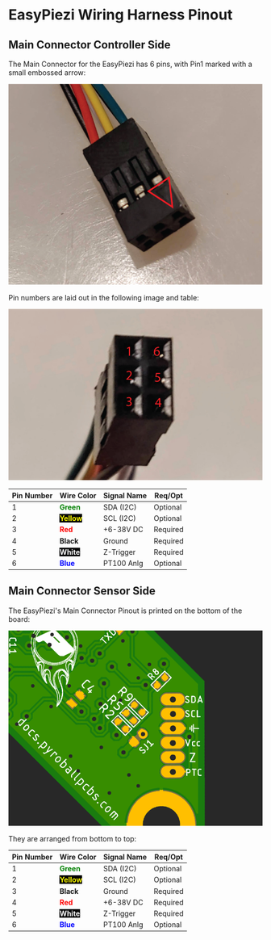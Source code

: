 # EasyPiezi Wiring Harness Pinout

## Main Connector Controller Side

The Main Connector for the EasyPiezi has 6 pins, with Pin1 marked with a small embossed arrow:

![Main Connecctor Wiring Harness Input](../../../assets/images/wiring-diagrams/Main-Connector-Wiring-Harness.png)

Pin numbers are laid out in the following image and table:

![Input Connector Pin Assignments](../../../assets/images/wiring-diagrams/Main-Connector-Wiring-PinNumbers.png)

| Pin Number | Wire Color | Signal Name | Req/Opt |
|------------|------------|-------------|---------|
| 1          | <strong><span style="color:green">Green</span></strong>      | SDA (I2C)   | Optional|
| 2          | <strong><span style="color:yellow; background-color:black; ">Yellow</span></strong>     | SCL (I2C)   | Optional|
| 3          | <strong><span style="color:red">Red</span></strong>        | +6-38V DC   | Required|
| 4          | <strong>Black</strong>      | Ground      | Required|
| 5          | <strong><span style="color:white; background-color:black">White</strong>      | Z-Trigger   | Required|
| 6          | <strong><span style="color:blue">Blue</strong>       | PT100 Anlg  | Optional|

## Main Connector Sensor Side

The EasyPiezi's Main Connector Pinout is printed on the bottom of the board:

![EasyPiezi Board Main Connector Pinout](../../../assets/images/board-images/easy-piezi/Main-Connector-Pinout.png)

They are arranged from bottom to top:

| Pin Number | Wire Color | Signal Name | Req/Opt |
|------------|------------|-------------|---------|
| 1          | <strong><span style="color:green">Green</span></strong>      | SDA (I2C)   | Optional|
| 2          | <strong><span style="color:yellow; background-color:black; ">Yellow</span></strong>     | SCL (I2C)   | Optional|
| 3          | <strong>Black</strong>      | Ground      | Required|
| 4          | <strong><span style="color:red">Red</span></strong>        | +6-38V DC   | Required|
| 5          | <strong><span style="color:white; background-color:black">White</strong>      | Z-Trigger   | Required|
| 6          | <strong><span style="color:blue">Blue</strong>       | PT100 Anlg  | Optional|